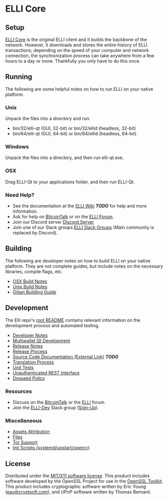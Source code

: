 ELLI Core
=====================

Setup
---------------------
[ELLI Core](http://elli.org/wallet) is the original ELLI client and it builds the backbone of the network. However, it downloads and stores the entire history of ELLI transactions; depending on the speed of your computer and network connection, the synchronization process can take anywhere from a few hours to a day or more. Thankfully you only have to do this once.

Running
---------------------
The following are some helpful notes on how to run ELLI on your native platform.

### Unix

Unpack the files into a directory and run:

- bin/32/elli-qt (GUI, 32-bit) or bin/32/ellid (headless, 32-bit)
- bin/64/elli-qt (GUI, 64-bit) or bin/64/ellid (headless, 64-bit)

### Windows

Unpack the files into a directory, and then run elli-qt.exe.

### OSX

Drag ELLI-Qt to your applications folder, and then run ELLI-Qt.

### Need Help?

* See the documentation at the [ELLI Wiki](https://en.bitcoin.it/wiki/Main_Page) ***TODO***
for help and more information.
* Ask for help on [BitcoinTalk](https://bitcointalk.org/index.php?topic=1262920.0) or on the [ELLI Forum](http://forum.elli.org/).
* Join our Discord server [Discord Server](https://discord.elli.org)
* Join one of our Slack groups [ELLI Slack Groups](https://elli.org/slack-logins/) (Main community is replaced by Discord).

Building
---------------------
The following are developer notes on how to build ELLI on your native platform. They are not complete guides, but include notes on the necessary libraries, compile flags, etc.

- [OSX Build Notes](build-osx.md)
- [Unix Build Notes](build-unix.md)
- [Gitian Building Guide](gitian-building.md)

Development
---------------------
The Elli repo's [root README](https://github.com/elliotproject/elli/blob/master/README.md) contains relevant information on the development process and automated testing.

- [Developer Notes](developer-notes.md)
- [Multiwallet Qt Development](multiwallet-qt.md)
- [Release Notes](release-notes.md)
- [Release Process](release-process.md)
- [Source Code Documentation (External Link)](https://dev.visucore.com/bitcoin/doxygen/) ***TODO***
- [Translation Process](translation_process.md)
- [Unit Tests](unit-tests.md)
- [Unauthenticated REST Interface](REST-interface.md)
- [Dnsseed Policy](dnsseed-policy.md)

### Resources

* Discuss on the [BitcoinTalk](https://bitcointalk.org/index.php?topic=1262920.0) or the [ELLI](http://forum.elli.org/) forum.
* Join the [ELLI-Dev](https://elli-dev.slack.com/) Slack group ([Sign-Up](https://elli-dev.herokuapp.com/)).

### Miscellaneous
- [Assets Attribution](assets-attribution.md)
- [Files](files.md)
- [Tor Support](tor.md)
- [Init Scripts (systemd/upstart/openrc)](init.md)

License
---------------------
Distributed under the [MIT/X11 software license](http://www.opensource.org/licenses/mit-license.php).
This product includes software developed by the OpenSSL Project for use in the [OpenSSL Toolkit](https://www.openssl.org/). This product includes
cryptographic software written by Eric Young ([eay@cryptsoft.com](mailto:eay@cryptsoft.com)), and UPnP software written by Thomas Bernard.
